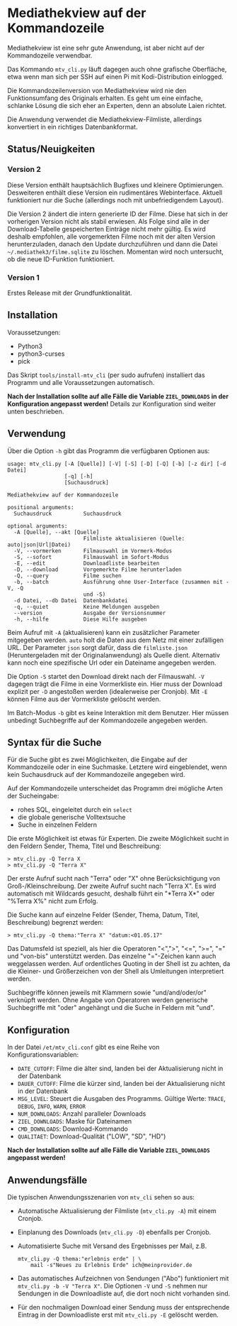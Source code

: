 Mediathekview auf der Kommandozeile
===================================

Mediathekview ist eine sehr gute Anwendung, ist aber nicht auf der
Kommandozeile verwendbar.

Das Kommando `mtv_cli.py` läuft dagegen auch ohne grafische Oberfläche,
etwa wenn man sich per SSH auf einen Pi mit Kodi-Distribution einlogged.

Die Kommandozeilenversion von Mediathekview wird nie den Funktionsumfang
des Originals erhalten. Es geht um eine einfache, schlanke Lösung die
sich eher an Experten, denn an absolute Laien richtet.

Die Anwendung verwendet die Mediathekview-Filmliste, allerdings konvertiert
in ein richtiges Datenbankformat.


Status/Neuigkeiten
------------------

### Version 2 ###

Diese Version enthält hauptsächlich Bugfixes und kleinere Optimierungen.
Desweiteren enthält diese Version ein rudimentäres Webinterface. Aktuell
funktioniert nur die Suche (allerdings noch mit unbefriedigendem Layout).

Die Version 2 ändert die intern generierte ID der Filme. Diese hat sich in
der vorherigen Version nicht als stabil erwiesen. Als Folge sind alle in
der Download-Tabelle gespeicherten Einträge nicht mehr gültig. Es wird
deshalb empfohlen, alle vorgemerkten Filme noch mit der alten Version
herunterzuladen, danach den Update durchzuführen und dann die Datei
`~/.mediathek3/filme.sqlite` zu löschen. Momentan wird noch untersucht, ob
die neue ID-Funktion funktioniert.

### Version 1 ###

Erstes Release mit der Grundfunktionalität.

Installation
------------

Voraussetzungen:

  - Python3
  - python3-curses
  - pick

Das Skript `tools/install-mtv_cli` (per sudo aufrufen) installiert das
Programm und alle Voraussetzungen automatisch.

**Nach der Installation sollte auf alle Fälle die Variable `ZIEL_DOWNLOADS`
in der Konfiguration angepasst werden!** Details zur Konfiguration sind
weiter unten beschrieben.


Verwendung
----------

Über die Option `-h` gibt das Programm die verfügbaren Optionen aus:


    usage: mtv_cli.py [-A [Quelle]] [-V] [-S] [-D] [-Q] [-b] [-z dir] [-d Datei]
                      [-q] [-h]
                      [Suchausdruck]

    Mediathekview auf der Kommandozeile

    positional arguments:
      Suchausdruck          Suchausdruck

    optional arguments:
      -A [Quelle], --akt [Quelle]
                            Filmliste aktualisieren (Quelle: auto|json|Url|Datei)
      -V, --vormerken       Filmauswahl im Vormerk-Modus
      -S, --sofort          Filmauswahl im Sofort-Modus
      -E, --edit            Downloadliste bearbeiten
      -D, --download        Vorgemerkte Filme herunterladen
      -Q, --query           Filme suchen
      -b, --batch           Ausführung ohne User-Interface (zusammen mit -V, -Q
                            und -S)
      -d Datei, --db Datei  Datenbankdatei
      -q, --quiet           Keine Meldungen ausgeben
      --version             Ausgabe der Versionsnummer
      -h, --hilfe           Diese Hilfe ausgeben


Beim Aufruf mit `-A` (aktualisieren) kann ein zusätzlicher Parameter mitgegeben
werden. `auto` holt die Daten aus dem Netz mit einer zufälligen URL. Der
Parameter `json` sorgt dafür, dass die `filmliste.json` (Heruntergeladen
mit der Originalanwendung) als Quelle dient. Alternativ kann noch eine
spezifische Url oder ein Dateiname angegeben werden.

Die Option `-S` startet den Download direkt nach der Filmauswahl. `-V` dagegen
trägt die Filme in eine Vormerkliste ein. Hier muss der Download explizit
per `-D` angestoßen werden (idealerweise per Cronjob). Mit `-E` können
Filme aus der Vormerkliste gelöscht werden.

Im Batch-Modus `-b` gibt es keine Interaktion mit dem Benutzer. Hier müssen
unbedingt Suchbegriffe auf der Kommandozeile angegeben werden.


Syntax für die Suche
--------------------

Für die Suche gibt es zwei Möglichkeiten, die Eingabe auf der Kommandozeile
oder in eine Suchmaske. Letztere wird eingeblendet, wenn kein Suchausdruck
auf der Kommandozeile angegeben wird.

Auf der Kommandozeile unterscheidet das Programm drei mögliche Arten der
Sucheingabe:

  - rohes SQL, eingeleitet durch ein `select`
  - die globale generische Volltextsuche
  - Suche in einzelnen Feldern

Die erste Möglichkeit ist etwas für Experten. Die zweite Möglichkeit sucht
in den Feldern Sender, Thema, Titel und Beschreibung:

    > mtv_cli.py -Q Terra X
    > mtv_cli.py -Q "Terra X"

Der erste Aufruf sucht nach "Terra" oder "X" ohne Berücksichtigung von
Groß-/Kleinschreibung. Der zweite Aufruf sucht nach "Terra X". Es wird
automatisch mit Wildcards gesucht, deshalb führt ein "\*Terra X\*" oder
"%Terra X%" nicht zum Erfolg.

Die Suche kann auf einzelne Felder (Sender, Thema, Datum, Titel, Beschreibung)
begrenzt werden:

    > mtv_cli.py -Q thema:"Terra X" "datum:<01.05.17"

Das Datumsfeld ist speziell, als hier die Operatoren "<",">", "<=", ">=", "="
und "von-bis" unterstützt werden. Das einzelne "="-Zeichen kann auch
weggelassen werden. Auf ordentliches Quoting in der Shell
ist zu achten, da die Kleiner- und Größerzeichen von der Shell als
Umleitungen interpretiert werden.

Suchbegriffe können jeweils mit Klammern sowie "und/and/oder/or" verknüpft
werden. Ohne Angabe von Operatoren werden generische Suchbegriffe mit
"oder" angehängt und die Suche in Feldern mit "und".


Konfiguration
-------------

In der Datei `/et/mtv_cli.conf` gibt es eine Reihe von Konfigurationsvariablen:

  - `DATE_CUTOFF`: Filme die älter sind, landen bei der Aktualisierung nicht
     in der Datenbank
  - `DAUER_CUTOFF`: Filme die kürzer sind, landen bei der Aktualisierung nicht
     in der Datenbank
  - `MSG_LEVEL`: Steuert die Ausgaben des Programms. Gültige Werte:
     `TRACE`, `DEBUG`, `INFO`, `WARN`, `ERROR`
  - `NUM_DOWNLOADS`: Anzahl paralleler Downloads
  - `ZIEL_DOWNLOADS`: Maske für Dateinamen
  - `CMD_DOWNLOADS`: Download-Kommando
  - `QUALITAET`: Download-Qualität ("LOW", "SD", "HD")

**Nach der Installation sollte auf alle Fälle die Variable `ZIEL_DOWNLOADS`
angepasst werden!**

Anwendungsfälle
---------------

Die typischen Anwendungsszenarien von `mtv_cli` sehen so aus:

  - Automatische Aktualisierung der Filmliste (`mtv_cli.py -A`) mit einem
    Cronjob.
  - Einplanung des Downloads (`mtv_cli.py -D`) ebenfalls per Cronjob.
  - Automatisierte Suche mit Versand des Ergebnisses per Mail, z.B.

        mtv_cli.py -Q thema:"erlebnis erde" | \
            mail -s"Neues zu Erlebnis Erde" ich@meinprovider.de

  - Das automatisches Aufzeichnen von Sendungen ("Abo") funktioniert mit
    `mtv_cli.py -b -V "Terra X"`. Die Optionen `-V` und `-S` nehmen nur
    Sendungen in die Downloadliste auf, die dort noch nicht vorhanden sind.
  - Für den nochmaligen Download einer Sendung muss der entsprechende
    Eintrag in der Downloadliste erst mit `mtv_cli.py -E` gelöscht werden.

